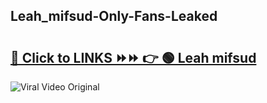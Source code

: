 
 ## Leah_mifsud-Only-Fans-Leaked

# <h2><a href="https://clipsfans.com/Leah_mifsud&ref=git">🔗 Click to LINKS ⏩⏩ 👉 🟢 Leah mifsud </a></h2>

<a href="https://clipsfans.com/Leah_mifsud&ref=git" rel="nofollow" data-target="animated-image.originalLink"><img src="https://i.ibb.co.com/xMMVF88/686577567.gif" alt="Viral Video Original" style="max-width: 100%; display: inline-block;" data-target="animated-image.originalImage"></a>
